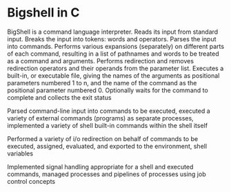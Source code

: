 # **Bigshell in C**

BigShell is a command language interpreter. Reads its input from standard input. Breaks the input into tokens: words and operators. Parses the input into commands.  Performs various expansions (separately) on different parts of each command, resulting in a list of pathnames and words to be treated as a command and arguments. Performs redirection and removes redirection operators and their operands from the parameter list. Executes a built-in, or executable file, giving the names of the arguments as positional parameters numbered 1 to n, and the name of the command as the positional parameter numbered 0. Optionally waits for the command to complete and collects the exit status

Parsed command-line input into commands to be executed, executed a variety of external commands (programs) as
separate processes, implemented a variety of shell built-in commands within the shell itself

Performed a variety of i/o redirection on behalf of commands to be executed, assigned, evaluated, and exported to the
environment, shell variables

Implemented signal handling appropriate for a shell and executed commands, managed processes and pipelines of
processes using job control concepts
